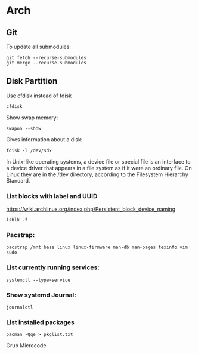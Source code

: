 

 
# Arch
## Git
To update all submodules:
```
git fetch --recurse-submodules
git merge --recurse-submodules
```
## Disk Partition
Use cfdisk instead of fdisk
```
cfdisk
```
Show swap memory:
```
swapon --show
```
Gives information about a disk:
```
fdisk -l /dev/sdx
```
In Unix-like operating systems, a device file or special file is an interface to a device driver that appears in a file system as if it were an ordinary file.
On Linux they are in the /dev directory, according to the Filesystem Hierarchy Standard.

### List blocks with label and UUID
https://wiki.archlinux.org/index.php/Persistent_block_device_naming
```
lsblk -f
```
### Pacstrap:
```
pacstrap /mnt base linux linux-firmware man-db man-pages texinfo vim sudo
```
### List currently running services:
```
systemctl --type=service
```
### Show systemd Journal:
```
journalctl
```
### List installed packages
```
pacman -Qqe > pkglist.txt
```
Grub
Microcode
